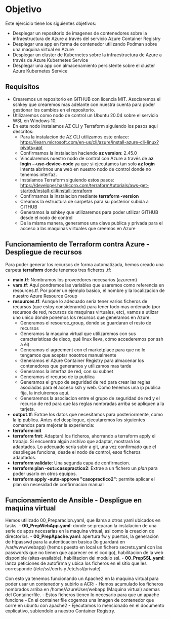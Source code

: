 # Objetivo

Este ejercicio tiene los siguientes objetivos:
- Desplegar un repositorio de imagenes de contenedores sobre la infraestructura de Azure a través del servicio Azure Container Registry
- Desplegar una app en forma de contenedor utilizando Podman sobre una maquina virtual en Azure
- Desplegar un cluster de Kubernetes sobre la infraestructura de Azure a través de Azure Kubernetes Service
- Desplegar una app con almacenamiento persistente sobre el cluster Azure Kubernetes Service

## Requisitos

- Crearemos un repositorio en GITHUB con licencia MIT. Asociaremos el sshkey que crearemos mas adelante con nuestra cuenta para poder gestionar los cambios en el repositorio.
- Utilizaremos como nodo de control un Ubuntu 20.04 sobre el servicio WSL en Windows 10.
- En este nodo instalamos AZ CLI y Terraform siguiendo los pasos aqui descritos:
    - Para la instalacion de AZ CLI utilizamos este enlace: https://learn.microsoft.com/en-us/cli/azure/install-azure-cli-linux?pivots=apt
    - Confirmamos la instalacion haciendo **az version**: 2.45.0
    - Vincularemos nuestro nodo de control con Azure a través de **az login --use-device-code** ya que si ejecutamos tan solo **az login** intenta abrirnos una web en nuestro nodo de control donde no tenemos interfaz.
    - Instalamos Terraform siguiendo estos pasos: https://developer.hashicorp.com/terraform/tutorials/aws-get-started/install-cli#install-terraform
    - Confirmamos la instalacion mediante **terraform -version**
    - Creamos la estructura de carpetas para su posterior subida a GITHUB
    - Generamos la sshkey que utilizaremos para poder utilizar GITHUB desde el nodo de control
    - De la misma manera, generamos una clave publica y privada para el acceso a las maquinas virtuales que creemos en Azure

## Funcionamiento de Terraform contra Azure - Despliegue de recursos

Para poder generar los recursos de forma automatizada, hemos creado una carpeta **terraform** donde tenemos tres ficheros .tf:
- **main.tf**: Nombramos los proveedores necesarios (azurerm)
- **vars.tf**: Aquí pondremos las variables que usaremos como referencia en resources.tf. Por poner un ejemplo basico, el nombre y la localizacion de nuestro Azure Resource Group
- **resources.tf**: Aunque lo adecuado sería tener varios ficheros de recursos (que estoy considerando) para tener todo mas ordenado (por recursos de red, recursos de maquinas virtuales, etc), vamos a utilzar uno unico donde ponemos los recursos que generamos en Azure.
    - Generamos el resource_group, donde se guardaran el resto de recursos
    - Generamos la maquina virtual que utilizaremos con sus caracteristicas de disco, qué linux lleva, cómo accederemos por ssh a él)
    - Generamos el agreement con el marketplace para que no lo tengamos que aceptar nosotros manualmente
    - Generamos el Azure Container Registry para almacenar los contenedores que generamos y utilizamos mas tarde
    - Generamos la interfaz de red, con su subnet
    - Generamos el recurso de ip publica
    - Generamos el grupo de seguridad de red para crear las reglas asociadas para el acceso ssh y web. Como tenemos una ip publica fija, la incluiremos aqui.
    - Generaremos la asociacion entre el grupo de seguridad de red y el recurso de red para que las reglas nombradas arriba se apliquen a la tarjeta.
- **output.tf**: Extrae los datos que necesitamos para posteriormente, como la ip publica.
Antes del despliegue, ejecutaremos los siguientes comandos para mejorar la experiencia:
- **terraform init**
- **terraform fmt**: Adaptará los ficheros, ahorrando a terraform apply el trabajo. Si encuentra algún archivo que adaptar, mostrará los adaptados. Lo adecuado sería subir a git, una vez confirmado que el despliegue funciona, desde el nodo de control, esos ficheros adaptados.
- **terraform validate**: Una segunda capa de confirmacion.
- **terraform plan -out=casopractico2**: Extrae a un fichero un *plan* para poder usarlo en otros equipos.
- **terraform apply -auto-approve "casopractico2"**: permite aplicar el plan sin necesidad de confirmacion manual

## Funcionamiento de Ansible - Despligue en maquina virtual

Hemos utilizado 00_Preparacion.yaml, que llama a otros yaml ubicados en tasks.
    - **00_PrepWebApp.yaml**: donde se preparan la instalacion de una serie de apps necesarias en la maquina virtual, asi como la creacion de directorios.
    - **00_PrepApache.yaml**: apertura fw y puertos, la generacion de htpasswd para la autenticacion basica (lo guardará en /var/www/webapp) (hemos puesto en local un fichero secrets.yaml con las passwords que no tienen que aparecer en el codigo), habilitacion de la web disponible (sites-available), habilitacion del modulo ssl.
    - **00_PrepSSL.yaml**: lanza peticiones de autofirma y ubica los ficheros en el sitio que les corresponde (/etc/ssl/certs y /etc/ssl/private)

Con esto ya tenemos funcionando un Apache2 en la maquina virtual para poder usar un contenedor y subirlo a ACR:
    - Hemos acumulado los ficheros nombrados arriba en /home/AzureUser/webapp (Maquina virtual) ademas del Containerfile.
    - Estos ficheros tienen lo necesario para que un apache funcione
    - En el container file cogemos una imagen de contenedor que corre en ubuntu con apache2
    - Ejecutamos lo mencionado en el documento explicativo, subiendolo a nuestro Container Registry.